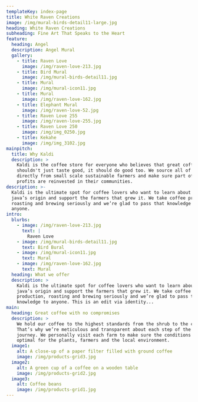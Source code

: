 ```yaml
---
templateKey: index-page
title: White Raven Creations
image: /img/mural-birds-detail11-large.jpg
heading: White Raven Creations
subheading: Fine Art That Speaks to the Heart
feature:
  heading: Angel
  description: Angel Mural
  gallery:
    - title: Raven Love
      image: /img/raven-love-213.jpg
    - title: Bird Mural
      image: /img/mural-birds-detail11.jpg
    - title: Mural
      image: /img/mural-icon11.jpg
    - title: Mural
      image: /img/raven-love-162.jpg
    - title: Elephant Mural
      image: /img/raven-love-52.jpg
    - title: Raven Love 255
      image: /img/raven-love-255.jpg
    - title: Raven Love 250
      image: /img/img_0250.jpg
    - title: Kekahe
      image: /img/img_3102.jpg
mainpitch:
  title: Why Kaldi
  description: >
    Kaldi is the coffee store for everyone who believes that great coffee
    shouldn't just taste good, it should do good too. We source all of our beans
    directly from small scale sustainable farmers and make sure part of the
    profits are reinvested in their communities.
description: >-
  Kaldi is the ultimate spot for coffee lovers who want to learn about their
  java’s origin and support the farmers that grew it. We take coffee production,
  roasting and brewing seriously and we’re glad to pass that knowledge to
  anyone.
intro:
  blurbs:
    - image: /img/raven-love-213.jpg
      text: |
        Raven Love
    - image: /img/mural-birds-detail11.jpg
      text: Bird Bural
    - image: /img/mural-icon11.jpg
      text: Mural
    - image: /img/raven-love-162.jpg
      text: Mural
  heading: What we offer
  description: >
    Kaldi is the ultimate spot for coffee lovers who want to learn about their
    java’s origin and support the farmers that grew it. We take coffee
    production, roasting and brewing seriously and we’re glad to pass that
    knowledge to anyone. This is an edit via identity...
main:
  heading: Great coffee with no compromises
  description: >
    We hold our coffee to the highest standards from the shrub to the cup.
    That’s why we’re meticulous and transparent about each step of the coffee’s
    journey. We personally visit each farm to make sure the conditions are
    optimal for the plants, farmers and the local environment.
  image1:
    alt: A close-up of a paper filter filled with ground coffee
    image: /img/products-grid3.jpg
  image2:
    alt: A green cup of a coffee on a wooden table
    image: /img/products-grid2.jpg
  image3:
    alt: Coffee beans
    image: /img/products-grid1.jpg
---
```


